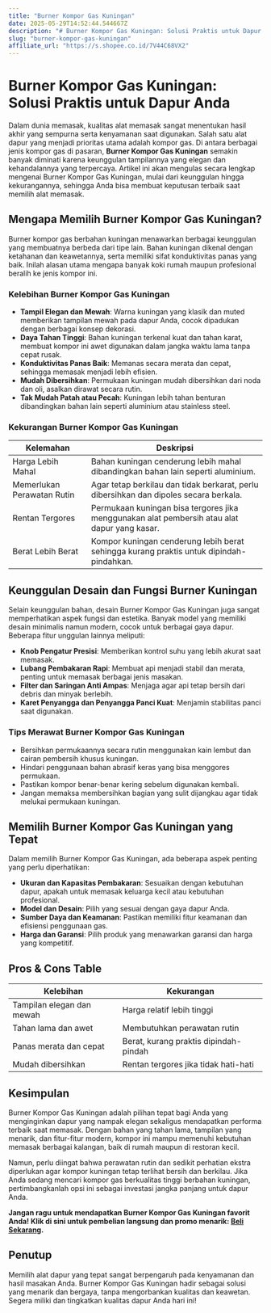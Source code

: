 ```yaml
---
title: "Burner Kompor Gas Kuningan"
date: 2025-05-29T14:52:44.544667Z
description: "# Burner Kompor Gas Kuningan: Solusi Praktis untuk Dapur Anda..."
slug: "burner-kompor-gas-kuningan"
affiliate_url: "https://s.shopee.co.id/7V44C68VX2"
---
```

# Burner Kompor Gas Kuningan: Solusi Praktis untuk Dapur Anda

Dalam dunia memasak, kualitas alat memasak sangat menentukan hasil akhir yang sempurna serta kenyamanan saat digunakan. Salah satu alat dapur yang menjadi prioritas utama adalah kompor gas. Di antara berbagai jenis kompor gas di pasaran, **Burner Kompor Gas Kuningan** semakin banyak diminati karena keunggulan tampilannya yang elegan dan kehandalannya yang terpercaya. Artikel ini akan mengulas secara lengkap mengenai Burner Kompor Gas Kuningan, mulai dari keunggulan hingga kekurangannya, sehingga Anda bisa membuat keputusan terbaik saat memilih alat memasak.

## Mengapa Memilih Burner Kompor Gas Kuningan?

Burner kompor gas berbahan kuningan menawarkan berbagai keunggulan yang membuatnya berbeda dari tipe lain. Bahan kuningan dikenal dengan ketahanan dan keawetannya, serta memiliki sifat konduktivitas panas yang baik. Inilah alasan utama mengapa banyak koki rumah maupun profesional beralih ke jenis kompor ini.

### Kelebihan Burner Kompor Gas Kuningan

- **Tampil Elegan dan Mewah**: Warna kuningan yang klasik dan muted memberikan tampilan mewah pada dapur Anda, cocok dipadukan dengan berbagai konsep dekorasi.
- **Daya Tahan Tinggi**: Bahan kuningan terkenal kuat dan tahan karat, membuat kompor ini awet digunakan dalam jangka waktu lama tanpa cepat rusak.
- **Konduktivitas Panas Baik**: Memanas secara merata dan cepat, sehingga memasak menjadi lebih efisien.
- **Mudah Dibersihkan**: Permukaan kuningan mudah dibersihkan dari noda dan oli, asalkan dirawat secara rutin.
- **Tak Mudah Patah atau Pecah**: Kuningan lebih tahan benturan dibandingkan bahan lain seperti aluminium atau stainless steel.

### Kekurangan Burner Kompor Gas Kuningan

| Kelemahan | Deskripsi |
|------------------------------|--------------------------------------------------------------|
| Harga Lebih Mahal | Bahan kuningan cenderung lebih mahal dibandingkan bahan lain seperti aluminium. |
| Memerlukan Perawatan Rutin | Agar tetap berkilau dan tidak berkarat, perlu dibersihkan dan dipoles secara berkala. |
| Rentan Tergores | Permukaan kuningan bisa tergores jika menggunakan alat pembersih atau alat dapur yang kasar. |
| Berat Lebih Berat | Kompor kuningan cenderung lebih berat sehingga kurang praktis untuk dipindah-pindahkan. |

## Keunggulan Desain dan Fungsi Burner Kuningan

Selain keunggulan bahan, desain Burner Kompor Gas Kuningan juga sangat memperhatikan aspek fungsi dan estetika. Banyak model yang memiliki desain minimalis namun modern, cocok untuk berbagai gaya dapur. Beberapa fitur unggulan lainnya meliputi:

- **Knob Pengatur Presisi**: Memberikan kontrol suhu yang lebih akurat saat memasak.
- **Lubang Pembakaran Rapi**: Membuat api menjadi stabil dan merata, penting untuk memasak berbagai jenis masakan.
- **Filter dan Saringan Anti Ampas**: Menjaga agar api tetap bersih dari debris dan minyak berlebih.
- **Karet Penyangga dan Penyangga Panci Kuat**: Menjamin stabilitas panci saat digunakan.

### Tips Merawat Burner Kompor Gas Kuningan

- Bersihkan permukaannya secara rutin menggunakan kain lembut dan cairan pembersih khusus kuningan.
- Hindari penggunaan bahan abrasif keras yang bisa menggores permukaan.
- Pastikan kompor benar-benar kering sebelum digunakan kembali.
- Jangan memaksa membersihkan bagian yang sulit dijangkau agar tidak melukai permukaan kuningan.
  
## Memilih Burner Kompor Gas Kuningan yang Tepat

Dalam memilih Burner Kompor Gas Kuningan, ada beberapa aspek penting yang perlu diperhatikan:

- **Ukuran dan Kapasitas Pembakaran**: Sesuaikan dengan kebutuhan dapur, apakah untuk memasak keluarga kecil atau kebutuhan profesional.
- **Model dan Desain**: Pilih yang sesuai dengan gaya dapur Anda.
- **Sumber Daya dan Keamanan**: Pastikan memiliki fitur keamanan dan efisiensi penggunaan gas.
- **Harga dan Garansi**: Pilih produk yang menawarkan garansi dan harga yang kompetitif.

## Pros & Cons Table

| Kelebihan | Kekurangan |
|------------------------------|------------------------------|
| Tampilan elegan dan mewah | Harga relatif lebih tinggi |
| Tahan lama dan awet | Membutuhkan perawatan rutin |
| Panas merata dan cepat | Berat, kurang praktis dipindah-pindah |
| Mudah dibersihkan | Rentan tergores jika tidak hati-hati |

## Kesimpulan

Burner Kompor Gas Kuningan adalah pilihan tepat bagi Anda yang menginginkan dapur yang nampak elegan sekaligus mendapatkan performa terbaik saat memasak. Dengan bahan yang tahan lama, tampilan yang menarik, dan fitur-fitur modern, kompor ini mampu memenuhi kebutuhan memasak berbagai kalangan, baik di rumah maupun di restoran kecil.

Namun, perlu diingat bahwa perawatan rutin dan sedikit perhatian ekstra diperlukan agar kompor kuningan tetap terlihat bersih dan berkilau. Jika Anda sedang mencari kompor gas berkualitas tinggi berbahan kuningan, pertimbangkanlah opsi ini sebagai investasi jangka panjang untuk dapur Anda.

**Jangan ragu untuk mendapatkan Burner Kompor Gas Kuningan favorit Anda! Klik di sini untuk pembelian langsung dan promo menarik: [Beli Sekarang](https://s.shopee.co.id/7V44C68VX2).**

## Penutup

Memilih alat dapur yang tepat sangat berpengaruh pada kenyamanan dan hasil masakan Anda. Burner Kompor Gas Kuningan hadir sebagai solusi yang menarik dan bergaya, tanpa mengorbankan kualitas dan keawetan. Segera miliki dan tingkatkan kualitas dapur Anda hari ini!